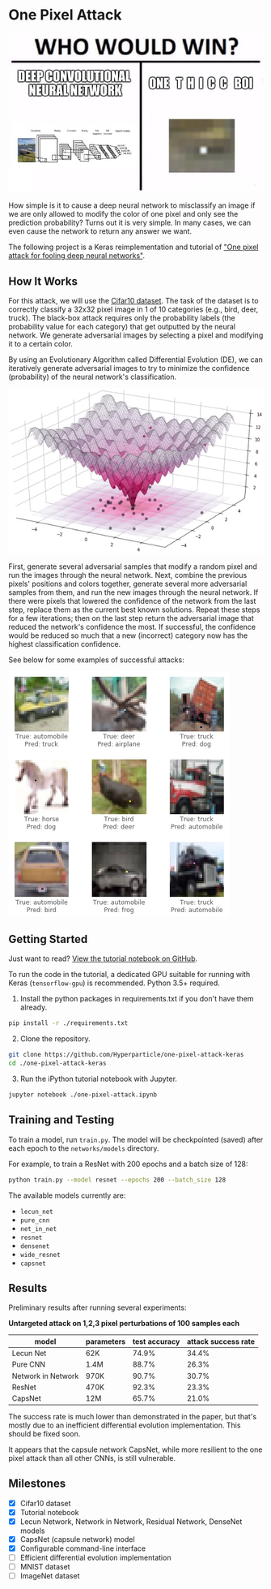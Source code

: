 # One Pixel Attack

[![Who would win?](images/who-would-win.jpg "one thicc boi that's who")](https://www.reddit.com/r/ProgrammerHumor/comments/79g0m6/one_pixel_attack_for_fooling_deep_neural_networks/?ref=share&ref_source=link)

How simple is it to cause a deep neural network to misclassify an image if we are only allowed to modify the color of one pixel and only see the prediction probability? Turns out it is very simple. In many cases, we can even cause the network to return any answer we want.

The following project is a Keras reimplementation and tutorial of ["One pixel attack for fooling deep neural networks"](https://arxiv.org/abs/1710.08864).

## How It Works

For this attack, we will use the [Cifar10 dataset](https://www.cs.toronto.edu/~kriz/cifar.html). The task of the dataset is to correctly classify a 32x32 pixel image in 1 of 10 categories (e.g., bird, deer, truck). The black-box attack requires only the probability labels (the probability value for each category) that get outputted by the neural network. We generate adversarial images by selecting a pixel and modifying it to a certain color.

By using an Evolutionary Algorithm called Differential Evolution (DE), we can iteratively generate adversarial images to try to minimize the confidence (probability) of the neural network's classification.

[![Ackley GIF](images/Ackley.gif)](https://en.wikipedia.org/wiki/Differential_evolution)

First, generate several adversarial samples that modify a random pixel and run the images through the neural network. Next, combine the previous pixels' positions and colors together, generate several more adversarial samples from them, and run the new images through the neural network. If there were pixels that lowered the confidence of the network from the last step, replace them as the current best known solutions. Repeat these steps for a few iterations; then on the last step return the adversarial image that reduced the network's confidence the most. If successful, the confidence would be reduced so much that a new (incorrect) category now has the highest classification confidence.

See below for some examples of successful attacks:

[![Examples](images/pred.png "thicc indeed")](one-pixel-attack.ipynb)

## Getting Started

Just want to read? [View the tutorial notebook on GitHub](one-pixel-attack.ipynb).

To run the code in the tutorial, a dedicated GPU suitable for running with Keras (`tensorflow-gpu`) is recommended. Python 3.5+ required.

1. Install the python packages in requirements.txt if you don't have them already.

```bash
pip install -r ./requirements.txt
```

2. Clone the repository.

```bash
git clone https://github.com/Hyperparticle/one-pixel-attack-keras
cd ./one-pixel-attack-keras
```

3. Run the iPython tutorial notebook with Jupyter.

```bash
jupyter notebook ./one-pixel-attack.ipynb
```

## Training and Testing

To train a model, run `train.py`. The model will be checkpointed (saved) after each epoch to the `networks/models` directory.

For example, to train a ResNet with 200 epochs and a batch size of 128:

```bash
python train.py --model resnet --epochs 200 --batch_size 128
```

The available models currently are:
- `lecun_net`
- `pure_cnn`
- `net_in_net`
- `resnet`
- `densenet`
- `wide_resnet`
- `capsnet`

## Results

Preliminary results after running several experiments:

**Untargeted attack on 1,2,3 pixel perturbations of 100 samples each**

| model              | parameters | test accuracy | attack success rate  |
| ------------------ | ---------- | ------------- | -------------------- |
| Lecun Net          | 62K        | 74.9%         | 34.4%                |
| Pure CNN           | 1.4M       | 88.7%         | 26.3%                |
| Network in Network | 970K       | 90.7%         | 30.7%                |
| ResNet             | 470K       | 92.3%         | 23.3%                |
| CapsNet            | 12M        | 65.7%         | 21.0%                |

The success rate is much lower than demonstrated in the paper, but that's mostly due to an inefficient differential evolution implementation. This should be fixed soon.

It appears that the capsule network CapsNet, while more resilient to the one pixel attack than all other CNNs, is still vulnerable.

## Milestones

- [x] Cifar10 dataset
- [x] Tutorial notebook
- [x] Lecun Network, Network in Network, Residual Network, DenseNet models
- [x] CapsNet (capsule network) model
- [x] Configurable command-line interface
- [ ] Efficient differential evolution implementation
- [ ] MNIST dataset
- [ ] ImageNet dataset
